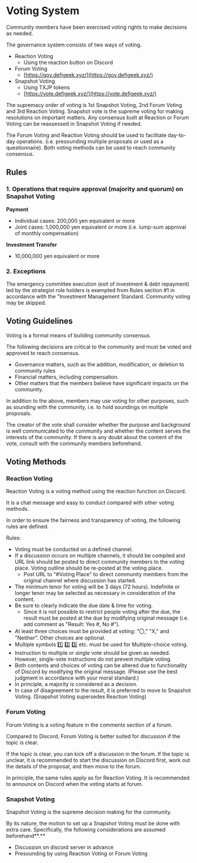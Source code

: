 # Voting System

Community members have been exercised voting rights to make decisions as needed.&#x20;

The governance system consists of two ways of voting.

* Reaction Voting
  * Using the reaction button on Discord
* Forum Voting
  * [https://gov.defigeek.xyz/](https://gov.defigeek.xyz/)
* Snapshot Voting
  * Using TXJP tokens
  * [https://vote.defigeek.xyz/](https://vote.defigeek.xyz/)

The supremacy order of voting is 1st Snapshot Voting, 2nd Forum Voting and 3rd Reaction Voting. Snapshot vote is the supreme voting for making resolutions on important matters. Any consensus built at Reaction or Forum Voting can be reassessed in Snapshot Voting if needed.

The Forum Voting and Reaction Voting should be used to facilitate day-to-day operations. (i.e. presounding multiple proposals or used as a questionnaire). Both voting methods can be used to reach community consensus.

## **Rules**

### **1. Operations that require approval (majority and quorum) on Snapshot Voting**&#x20;

**Payment**&#x20;

* Individual cases: 200,000 yen equivalent or more&#x20;
* Joint cases: 1,000,000 yen equivalent or more (i.e. lump-sum approval of monthly compensation)&#x20;

**Investment Transfer**&#x20;

* 10,000,000 yen equivalent or more

### **2. Exceptions**

The emergency committee execution (exit of investment & debt repayment) led by the strategist role holders is exempted from Rules section #1 in accordance with the "Investment Management Standard. Community voting may be skipped.

## **Voting Guidelines**

Voting is a formal means of building community consensus.&#x20;

The following decisions are critical to the community and must be voted and approved to reach consensus.&#x20;

* Governance matters, such as the addition, modification, or deletion to community rules&#x20;
* Financial matters, including compensation.&#x20;
* Other matters that the members believe have significant impacts on the community.

In addition to the above, members may use voting for other purposes, such as sounding with the community, i.e. to hold soundings on multiple proposals.

The creator of the vote shall consider whether the purpose and background is well communicated to the community and whether the content serves the interests of the community. If there is any doubt about the content of the vote, consult with the community members beforehand.

## **Voting Methods**

### **Reaction Voting**

Reaction Voting is a voting method using the reaction function on Discord.&#x20;

It is a chat message and easy to conduct compared with other voting methods.&#x20;

In order to ensure the fairness and transparency of voting, the following rules are defined.

Rules:

* Voting must be conducted on a defined channel.
* If a discussion occurs on multiple channels, it should be compiled and URL link should be posted to direct community members to the voting place. Voting outline should be re-posted at the voting place.
  * Post URL to "#Voting Place" to direct community members from the original channel where discussion has started.
* The minimum tenor for voting will be 3 days (72 hours). Indefinite or longer tenor may be selected as necessary in consideration of the content.
* Be sure to clearly indicate the due date & time for voting.
  * Since it is not possible to restrict people voting after the due, the result must be posted at the due by modifying original message (i.e. add comment as "Result: Yes #, No #").
* At least three choices must be provided at voting: "〇," "X," and "Neither”. Other choices are optional.
* Multiple symbols :one: :two: :three: etc. must be used for  Multiple-choice voting.
* Instruction to multiple or single vote should be given as needed. However, single-vote instructions do not prevent multiple voting.
* Both contents and choices of voting can be altered due to functionality of Discord by modifying the original message. (Please use the best judgment in accordance with your moral standard.)
* In principle, a majority is considered as a decision.
* In case of disagreement to the result, it is preferred to move to Snapshot Voting. (Snapshot Voting supersedes Reaction Voting)

### **Forum Voting**

Forum Voting is a voting feature in the comments section of a forum.

Compared to Discord, Forum Voting is better suited for discussion if the topic is clear.

If the topic is clear, you can kick off a discussion in the forum. If the topic is unclear, it is recommended to start the discussion on Discord first, work out the details of the proposal, and then move to the forum.

In principle, the same rules apply as for Reaction Voting. It is recommended to announce on Discord when the voting starts at forum.

### **Snapshot Voting**

Snapshot Voting is the supreme decision making for the community.&#x20;

By its nature, the motion to set up a Snapshot Voting must be done with extra care. Specifically, the following considerations are assumed beforehand**.**

* Discussion on discord server in advance
* Presounding by using Reaction Voting or Forum Voting
